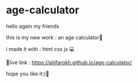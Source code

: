 # age-calculator

hello again my friends 

this is my new work : an age calculator🎂

i made it with : html css js 💻

🔗live link : https://aliifarokh.github.io/age-calculator/

hope you like it:)🧡
